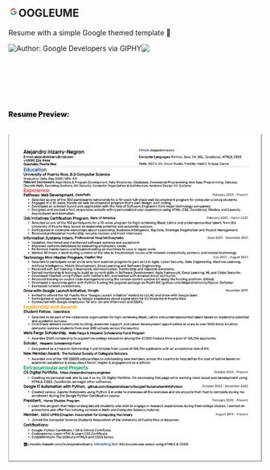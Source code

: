 ## <img src="images/google.svg" style="height: 20px; width: auto;"/>OOGLEUME

Resume with a simple Google themed template 🚀
<div style="display: flex; flex-direction:row;">
<img style="height: 100px;max-width: auto; " src="https://media.giphy.com/media/Q7SKqn3G97xpmfSOvG/giphy.gif" alt="Author: Google Developers via GIPHY" />
<img style="height: 100px;max-width: auto;" src="https://media.giphy.com/media/yN4A8EMHt4lmkC6kwq/giphy.gif" />
</div>
<br>
<div>
<p style="font-weight: 900;">Resume Preview:</p>
<br>
<img src="images/resume.png"/>
</div>
